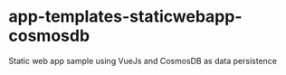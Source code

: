 # app-templates-staticwebapp-cosmosdb
Static web app sample using VueJs and CosmosDB as data persistence
